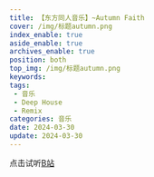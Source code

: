 ```yaml
---
title: 【东方同人音乐】~Autumn Faith
cover: /img/标题autumn.png
index_enable: true
aside_enable: true
archives_enable: true
position: both
top_img: /img/标题autumn.png
keywords: 
tags:
 - 音乐
 - Deep House
 - Remix
categories: 音乐
date: 2024-03-30
update: 2024-03-30
---
```

点击试听[B站](https://www.bilibili.com/video/BV1ac411q7xi)